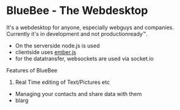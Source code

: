 BlueBee - The Webdesktop
=====
It's a webdesktop for anyone, especially webguys and companies.
Currently it's in development and not productionready™.


* On the serverside node.js is used
* clientside uses [ember.js](http://github.com/emberjs/ember.js)
* for the datatransfer, websockets are used via socket.io

Features of BlueBee

1. Real Time editing of Text/Pictures etc
- Managing your contacts and share data with them
- blarg